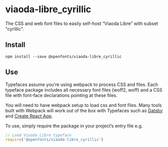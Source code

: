 
# viaoda-libre_cyrillic

The CSS and web font files to easily self-host “Viaoda Libre” with subset "cyrillic".

## Install

`npm install --save @openfonts/viaoda-libre_cyrillic`

## Use

Typefaces assume you’re using webpack to process CSS and files. Each typeface
package includes all necessary font files (woff2, woff) and a CSS file with
font-face declarations pointing at these files.

You will need to have webpack setup to load css and font files. Many tools built
with Webpack will work out of the box with Typefaces such as [Gatsby](https://github.com/gatsbyjs/gatsby)
and [Create React App](https://github.com/facebookincubator/create-react-app).

To use, simply require the package in your project’s entry file e.g.

```javascript
// Load Viaoda Libre typeface
require('@openfonts/viaoda-libre_cyrillic')
```
